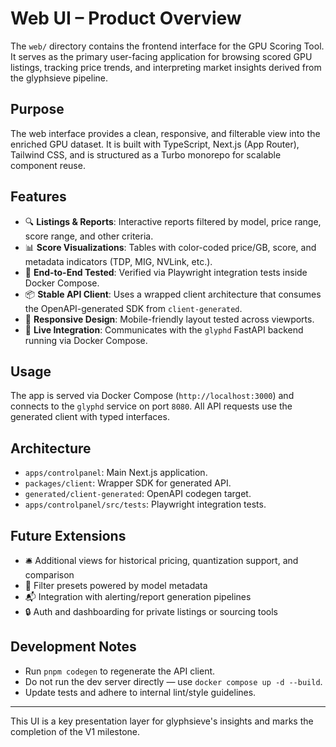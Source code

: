# Web UI – Product Overview

The `web/` directory contains the frontend interface for the GPU Scoring Tool. It serves as the primary user-facing application for browsing scored GPU listings, tracking price trends, and interpreting market insights derived from the glyphsieve pipeline.

## Purpose

The web interface provides a clean, responsive, and filterable view into the enriched GPU dataset. It is built with TypeScript, Next.js (App Router), Tailwind CSS, and is structured as a Turbo monorepo for scalable component reuse.

## Features

- 🔍 **Listings & Reports**: Interactive reports filtered by model, price range, score range, and other criteria.
- 📊 **Score Visualizations**: Tables with color-coded price/GB, score, and metadata indicators (TDP, MIG, NVLink, etc.).
- 🧪 **End-to-End Tested**: Verified via Playwright integration tests inside Docker Compose.
- 📦 **Stable API Client**: Uses a wrapped client architecture that consumes the OpenAPI-generated SDK from `client-generated`.
- 📱 **Responsive Design**: Mobile-friendly layout tested across viewports.
- 🔁 **Live Integration**: Communicates with the `glyphd` FastAPI backend running via Docker Compose.

## Usage

The app is served via Docker Compose (`http://localhost:3000`) and connects to the `glyphd` service on port `8080`. All API requests use the generated client with typed interfaces.

## Architecture

- `apps/controlpanel`: Main Next.js application.
- `packages/client`: Wrapper SDK for generated API.
- `generated/client-generated`: OpenAPI codegen target.
- `apps/controlpanel/src/tests`: Playwright integration tests.

## Future Extensions

- 🛎 Additional views for historical pricing, quantization support, and comparison
- 🧠 Filter presets powered by model metadata
- 📬 Integration with alerting/report generation pipelines
- 🔒 Auth and dashboarding for private listings or sourcing tools

## Development Notes

- Run `pnpm codegen` to regenerate the API client.
- Do not run the dev server directly — use `docker compose up -d --build`.
- Update tests and adhere to internal lint/style guidelines.

---
This UI is a key presentation layer for glyphsieve's insights and marks the completion of the V1 milestone.
